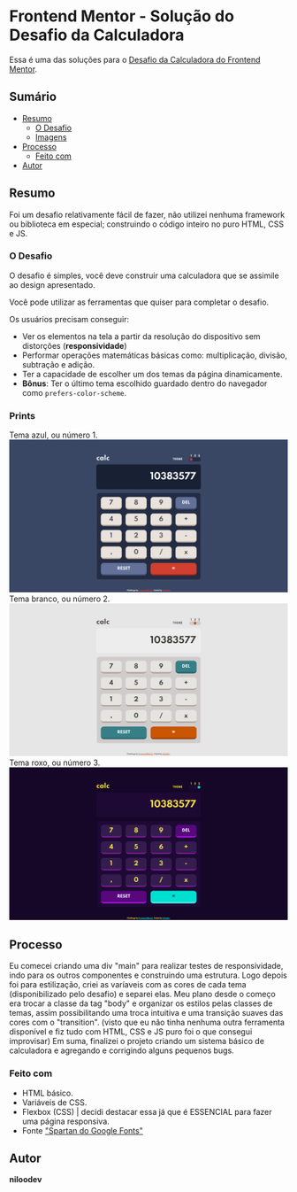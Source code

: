 # Frontend Mentor - Solução do Desafio da Calculadora

Essa é uma das soluções para o [Desafio da Calculadora do Frontend Mentor](https://www.frontendmentor.io/challenges/calculator-app-9lteq5N29).

## Sumário

- [Resumo](#overview)
  - [O Desafio](#the-challenge)
  - [Imagens](#screenshot)
- [Processo](#my-process)
  - [Feito com](#built-with)
- [Autor](#author)

## Resumo
Foi um desafio relativamente fácil de fazer, não utilizei nenhuma framework ou biblioteca em especial; construindo o código inteiro no puro HTML, CSS e JS.

### O Desafio

O desafio é simples, você deve construir uma calculadora que se assimile ao design apresentado.

Você pode utilizar as ferramentas que quiser para completar o desafio.

Os usuários precisam conseguir:

- Ver os elementos na tela a partir da resolução do dispositivo sem distorções (**responsividade**)
- Performar operações matemáticas básicas como: multiplicação, divisão, subtração e adição.
- Ter a capacidade de escolher um dos temas da página dinamicamente.
- **Bônus**: Ter o último tema escolhido guardado dentro do navegador como `prefers-color-scheme`.

### Prints

Tema azul, ou número 1.
![](./screenshots/desktop_blue.png)
Tema branco, ou número 2.
![](./screenshots/desktop_white.png)
Tema roxo, ou número 3.
![](./screenshots/desktop_purple.png)

## Processo
Eu comecei criando uma div "main" para realizar testes de responsividade, indo para os outros componentes e construindo uma estrutura.
Logo depois foi para estilização, criei as varíaveis com as cores de cada tema (disponibilizado pelo desafio) e separei elas. Meu plano desde o começo era trocar a classe da tag "body" e organizar os estilos pelas classes de temas, assim possibilitando uma troca intuitiva e uma transição suaves das cores com o "transition". (visto que eu não tinha nenhuma outra ferramenta disponível e fiz tudo com HTML, CSS e JS puro foi o que consegui improvisar)
Em suma, finalizei o projeto criando um sistema básico de calculadora e agregando e corrigindo alguns pequenos bugs.

### Feito com

- HTML básico.
- Variáveis de CSS.
- Flexbox (CSS) | decidi destacar essa já que é ESSENCIAL para fazer uma página responsiva.
- Fonte ["Spartan do Google Fonts"](https://fonts.googleapis.com/css2?family=Spartan:wght@700&display=swap)

## Autor
**niloodev**
